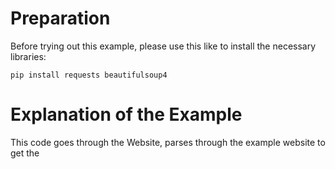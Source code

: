 # Preparation

Before trying out this example, please use this like to install the necessary libraries:

```
pip install requests beautifulsoup4
```

# Explanation of the Example

This code goes through the Website, parses through the example website to get the 
